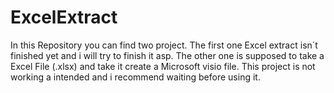 # ExcelExtract

In this Repository you can find two project.
The first one Excel extract isn´t finished yet and i will try to finish it asp.
The other one is supposed to take a Excel File (.xlsx) and take it create a Microsoft visio file. This project is not working a intended and i recommend waiting before using it.
